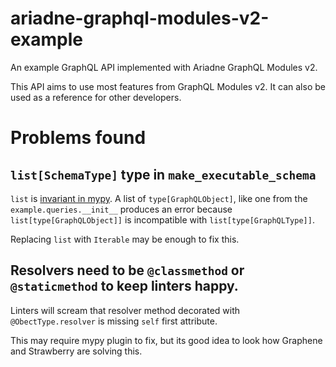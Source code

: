 # ariadne-graphql-modules-v2-example

An example GraphQL API implemented with Ariadne GraphQL Modules v2.

This API aims to use most features from GraphQL Modules v2. It can also be used as a reference for other developers.


# Problems found

## `list[SchemaType]` type in `make_executable_schema`

`list` is [invariant in mypy](https://mypy.readthedocs.io/en/stable/common_issues.html#variance). A list of `type[GraphQLObject]`, like one from the `example.queries.__init__` produces an error because `list[type[GraphQLObject]]` is incompatible with `list[type[GraphQLType]]`.

Replacing `list` with `Iterable` may be enough to fix this.


## Resolvers need to be `@classmethod` or `@staticmethod` to keep linters happy.

Linters will scream that resolver method decorated with `@ObectType.resolver` is missing `self` first attribute.

This may require mypy plugin to fix, but its good idea to look how Graphene and Strawberry are solving this.
